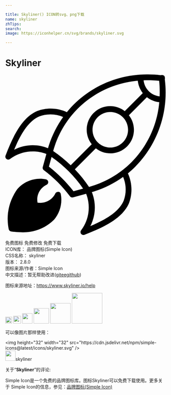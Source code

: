 ```yaml
---

title: Skyliner() ICON转svg、png下载
name: skyliner
zhTips: 
search: 
image: https://iconhelper.cn/svg/brands/skyliner.svg

---
```


# Skyliner  <small style="font-size: 60%;font-weight: 100"></small>

<div id="svg" class="svg-wrap">
<svg role="img" viewBox="0 0 24 24" xmlns="http://www.w3.org/2000/svg"><title>Skyliner icon</title><path d="M7.961 17.563c-.182-.037-.366.044-.461.203-.475 1.02-1.576 1.592-2.684 1.395-.203-1.108.373-2.213 1.397-2.681.204-.125.271-.392.146-.597-.067-.111-.182-.188-.311-.205-1.577-.297-3.193.262-4.252 1.469C.545 18.865.074 21.03.5 23.113c.031.185.175.329.359.359.498.081 1.002.12 1.508.12 1.834.102 3.625-.581 4.931-1.873.89-1.054 1.259-2.452 1.007-3.808-.021-.187-.161-.337-.345-.375l.001.027zM23.778.203c-.171-.169-.522-.089-.522-.089C22.621.04 21.98.003 21.339.001c-4.154-.043-8.153 1.576-11.106 4.497-.36.362-.7.742-1.02 1.139-1.402-.65-3.008-.709-4.455-.165-2.287.984-3.623 3.787-4.729 6.671-.087.224.025.476.249.562.144.055.304.031.425-.064 1.566-1.163 3.618-1.445 5.44-.749L5.6 13.856c-.05.184.026.377.187.479 1.466 1.096 2.767 2.395 3.863 3.857.103.163.298.239.482.188l1.963-.539c.719 1.826.436 3.893-.749 5.456-.148.188-.116.463.071.61.121.096.285.12.428.064 2.883-1.109 5.686-2.443 6.665-4.722.544-1.446.487-3.049-.161-4.451.395-.326.772-.672 1.133-1.036 3.381-3.44 5-8.241 4.392-13.026 0 0 .076-.352-.096-.524V.203zM21.339.87c.563 0 1.127.029 1.688.088.079.771.103 1.548.07 2.322-.611-.066-1.184-.34-1.623-.771-.438-.437-.713-1.009-.777-1.623.209-.011.422-.018.636-.018l.006.002zM10.846 5.112C13.262 2.716 16.438 1.24 19.828.94c.07.677.33 1.318.749 1.855l-2.698 2.697c-1.529-1.203-3.742-.939-4.946.59-1.005 1.278-1.005 3.078 0 4.356l-3.147 3.147c-.811-.785-1.689-1.498-2.626-2.131.662-2.394 1.932-4.58 3.686-6.342zm7.524 3.159c.001 1.469-1.188 2.66-2.657 2.66-1.469.002-2.659-1.188-2.66-2.656 0-1.47 1.189-2.66 2.657-2.661h.003c1.467 0 2.656 1.19 2.657 2.657zM1.314 11.269c.941-2.254 2.09-4.268 3.779-4.994 1.154-.428 2.428-.396 3.559.09C7.639 7.78 6.871 9.36 6.387 11.033c-1.645-.667-3.498-.581-5.074.233l.001.003zm8.891 6.19c-1.074-1.37-2.311-2.604-3.683-3.677l.395-1.434c1.845 1.275 3.444 2.874 4.722 4.718l-1.434.393zm7.508 1.425c-.727 1.698-2.737 2.848-4.989 3.789.811-1.578.893-3.432.225-5.074 1.677-.488 3.259-1.26 4.679-2.278.484 1.134.515 2.412.083 3.566l.002-.003zm-5.186-2.06c-.629-.937-1.34-1.816-2.123-2.628l3.147-3.148c1.528 1.203 3.743.939 4.945-.59 1.006-1.278 1.006-3.078 0-4.356l2.698-2.698c.535.418 1.177.677 1.85.75-.299 3.387-1.772 6.563-4.166 8.979-1.763 1.754-3.947 3.022-6.343 3.684l-.008.007z"/></svg>
</div>
<detail full-name='skyliner'></detail>

<div class="detail-page">
<p>
<span><span class="badge-success badge">免费图标</span> <span class="badge-success badge">免费修改</span>  <span class="badge-success badge">免费下载</span> </span>
<br/>
<span>
ICON库：
<span class="badge-secondary badge">品牌图标(Simple Icon)</span> 
</span>
<br/>
<span>
CSS名称：
<span class="badge-secondary badge">skyliner</span> 
</span>

<br/>
<span>
版本：
<span class="badge-secondary badge">2.8.0</span> 
</span>
<br/>
<span>图标来源/作者：<span class="badge-light badge">Simple Icon</span></span> 
<br/>
<span class="zh-detail">中文描述：暂无<span class="help-link"><span>帮助改进</span>(<a href="https://gitee.com/liuwave/icon-helper/edit/master/json/brands/skyliner.json" target="_blank" rel="noopener noreferrer">gitee</a><a href="https://github.com/liuwave/icon-helper/edit/master/json/brands/skyliner.json" target="_blank" rel="noopener noreferrer">github</a></span>)</span><br/>
</p>
</div><div class="description description alert alert-light"><p>图标来源地址：<a href="https://www.skyliner.io/help" target="_blank" rel="noopener noreferrer">https://www.skyliner.io/help</a></p></div>
<div class="alert alert-dark">
<img height="21" width="21" src="https://cdn.jsdelivr.net/npm/simple-icons@latest/icons/skyliner.svg" />
<img height="24" width="24" src="https://cdn.jsdelivr.net/npm/simple-icons@latest/icons/skyliner.svg" />
<img height="32" width="32" src="https://cdn.jsdelivr.net/npm/simple-icons@latest/icons/skyliner.svg" />
<img height="48" width="48" src="https://cdn.jsdelivr.net/npm/simple-icons@latest/icons/skyliner.svg" />
<img height="64" width="64" src="https://cdn.jsdelivr.net/npm/simple-icons@latest/icons/skyliner.svg" />
<img height="96" width="96" src="https://cdn.jsdelivr.net/npm/simple-icons@latest/icons/skyliner.svg" />

</div>
<div>
  <p>可以像图片那样使用：    
  </p>
  <div class="alert alert-primary" style="font-size: 14px">
    &lt;img height="32" width="32" src="https://cdn.jsdelivr.net/npm/simple-icons@latest/icons/skyliner.svg" /&gt;
    <copy-btn content='<img height="32" width="32" src="https://cdn.jsdelivr.net/npm/simple-icons@latest/icons/skyliner.svg" />'></copy-btn>
  </div>
  <div class="alert alert-secondary">
    <img height="32" width="32" src="https://cdn.jsdelivr.net/npm/simple-icons@latest/icons/skyliner.svg" />skyliner
    <copy-btn content="skyliner" btn-title="复制图标名称"></copy-btn>
  </div>
</div>
<div class="icon-detail__container">
<p>关于“<b>Skyliner</b>”的评论:</p>
</div>
<Vssue title="关于“Skyliner”的评论" />
<div><p>Simple Icon是一个免费的品牌图标库。图标Skyliner可以免费下载使用。更多关于  Simple Icon的信息，参见：<a target="_blank" href="https://iconhelper.cn/brands.html">品牌图标(Simple Icon)</a>
</p></div>
